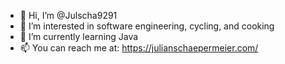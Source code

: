 - 👋 Hi, I’m @Julscha9291
- 👀 I’m interested in software engineering, cycling, and cooking
- 🌱 I’m currently learning Java
- 📫 You can reach me at: https://julianschaepermeier.com/


<!---
Julscha9291/Julscha9291 is a ✨ special ✨ repository because its `README.md` (this file) appears on your GitHub profile.
You can click the Preview link to take a look at your changes.
--->
